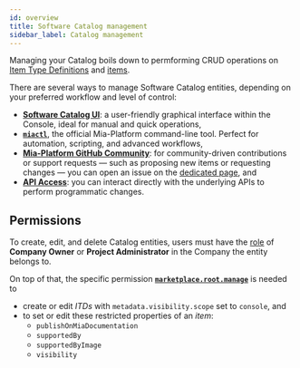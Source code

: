 ```yaml
---
id: overview
title: Software Catalog management
sidebar_label: Catalog management
---
```


Managing your Catalog boils down to permforming CRUD operations on [Item Type Definitions](/products/software-catalog/basic-concepts/10_items-types.md) and [items](/products/software-catalog/basic-concepts/05_items-data-structure.md).

There are several ways to manage Software Catalog entities, depending on your preferred workflow and level of control:

- [**Software Catalog UI**](/products/software-catalog/items-management/ui.md): a user-friendly graphical interface within the Console, ideal for manual and quick operations,
- [**`miactl`**](/products/software-catalog/items-management/miactl.md), the official Mia-Platform command-line tool. Perfect for automation, scripting, and advanced workflows,
- [**Mia-Platform GitHub Community**](https://github.com/mia-platform/community): for community-driven contributions or support requests — such as proposing new items or requesting changes — you can open an issue on the [dedicated page](https://github.com/mia-platform/community), and
- [**API Access**](/products/software-catalog/items-management/api.md): you can interact directly with the underlying APIs to perform programmatic changes.

## Permissions

To create, edit, and delete Catalog entities, users must have the [role](/products/console/identity-and-access-management/console-levels-and-permission-management.md#identity-capabilities-inside-console) of **Company Owner** or **Project Administrator** in the Company the entity belongs to.

On top of that, the specific permission [**`marketplace.root.manage`**](/products/console/identity-and-access-management/console-levels-and-permission-management.md#console-root-level-permissions) is needed to

- create or edit *ITDs* with `metadata.visibility.scope` set to `console`, and
- to set or edit these restricted properties of an *item*:
  - `publishOnMiaDocumentation`
  - `supportedBy`
  - `supportedByImage`
  - `visibility`
